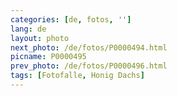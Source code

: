 ```yaml
---
categories: [de, fotos, '']
lang: de
layout: photo
next_photo: /de/fotos/P0000494.html
picname: P0000495
prev_photo: /de/fotos/P0000496.html
tags: [Fotofalle, Honig Dachs]
---
```

